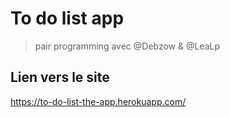 # To do list app

> pair programming avec @Debzow & @LeaLp

## Lien vers le site 
https://to-do-list-the-app.herokuapp.com/

